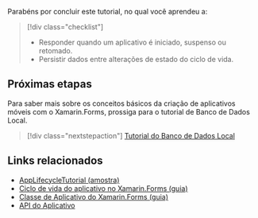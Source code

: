Parabéns por concluir este tutorial, no qual você aprendeu a:

> [!div class="checklist"]
> - Responder quando um aplicativo é iniciado, suspenso ou retomado.
> - Persistir dados entre alterações de estado do ciclo de vida.

## <a name="next-steps"></a>Próximas etapas

Para saber mais sobre os conceitos básicos da criação de aplicativos móveis com o Xamarin.Forms, prossiga para o tutorial de Banco de Dados Local.

> [!div class="nextstepaction"]
> [Tutorial do Banco de Dados Local](~/get-started/tutorials/local-database/index.yml)

## <a name="related-links"></a>Links relacionados

- [AppLifecycleTutorial (amostra)](https://developer.xamarin.com/samples/xamarin-forms/GetStarted/Tutorials/AppLifecycleTutorial)
- [Ciclo de vida do aplicativo no Xamarin.Forms (guia)](~/xamarin-forms/app-fundamentals/app-lifecycle.md)
- [Classe de Aplicativo do Xamarin.Forms (guia)](~/xamarin-forms/app-fundamentals/application-class.md)
- [API do Aplicativo](xref:Xamarin.Forms.Application)
